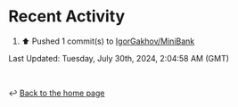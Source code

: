 # Recent Activity

<!--RECENT_ACTIVITY:start-->
1. ⬆️ Pushed 1 commit(s) to [IgorGakhov/MiniBank](https://github.com/IgorGakhov/MiniBank)<br>
<!--RECENT_ACTIVITY:end-->

<!--RECENT_ACTIVITY:last_update-->
Last Updated: Tuesday, July 30th, 2024, 2:04:58 AM (GMT)
<!--RECENT_ACTIVITY:last_update_end-->

<br>

↩️ [Back to the home page](/README.md)
